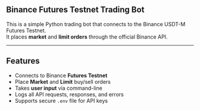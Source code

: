 ## Binance Futures Testnet Trading Bot

This is a simple Python trading bot that connects to the Binance USDT-M Futures Testnet.  
It places **market** and **limit orders** through the official Binance API.

---

## **Features**

- Connects to Binance **Futures Testnet**
- Place **Market** and **Limit** buy/sell orders
- Takes **user input** via command-line
- Logs all API requests, responses, and errors
- Supports secure `.env` file for API keys

